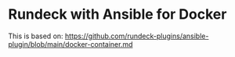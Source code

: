 # Rundeck with Ansible for Docker

This is based on: https://github.com/rundeck-plugins/ansible-plugin/blob/main/docker-container.md
